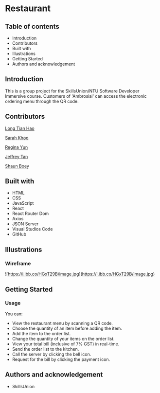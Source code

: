 # Restaurant

## Table of contents
* Introduction
* Contributors
* Built with
* Illustrations
* Getting Started
* Authors and acknowledgement

## Introduction
This is a group project for the SkillsUnion/NTU Software Developer Immersive course. Customers of 'Ambrosial' can access the electronic ordering menu through the QR code.

## Contributors
[Long Tian Hao](https://github.com/thenhao)

[Sarah Khoo](https://github.com/Sarah-Specialist)

[Regina Yun](https://github.com/regina-yun)

[Jeffrey Tan](https://github.com/Jeffreytanhk)

[Shaun Boey](https://github.com/shaunboey)

## Built with
* HTML
* CSS
* JavaScript
* React
* React Router Dom
* Axios
* JSON Server
* Visual Studios Code
* GitHub

## Illustrations

### Wireframe

![https://i.ibb.co/HGxT29B/image.jpg](https://i.ibb.co/HGxT29B/image.jpg)

## Getting Started

### Usage

You can:

* View the restaurant menu by scanning a QR code.
* Choose the quantity of an item before adding the item.
* Add the item to the order list.
* Change the quantity of your items on the order list.
* View your total bill (inclusive of 7% GST) in real-time.
* Send the order list to the kitchen.
* Call the server by clicking the bell icon.
* Request for the bill by clicking the payment icon.

## Authors and acknowledgement
* SkillsUnion
